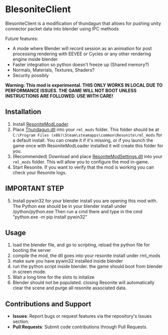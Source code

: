 # BlesoniteClient

BlesoniteClient is a modification of thundagun that allows for pushing unity connector packet data into blender using IPC methods

Future features:
* A mode where Blender will record session as an animation for post processing rendering with EEVEE or Cycles or any other rendering engine inside blender
* Faster integration so python doesn't freeze up (Shared memory?)
* Normals, Materials, Textures, Shaders?
* Security possibly

**Warning: This mod is experimental. THIS ONLY WORKS IN LOCAL DUE TO PERFORMANCE ISSUES. THE GAME WILL NOT BOOT UNLESS INSTRUCTIONS ARE FOLLOWED. USE WITH CARE!**

## Installation

1. Install [ResoniteModLoader](https://github.com/resonite-modding-group/ResoniteModLoader).
2. Place [Thundagun.dll](https://github.com/989onan/BlesoniteClient/releases/latest/download/BlesoniteClient.dll) into your `rml_mods` folder. This folder should be at `C:\Program Files (x86)\Steam\steamapps\common\Resonite\rml_mods` for a default install. You can create it if it's missing, or if you launch the game once with ResoniteModLoader installed it will create this folder for you.
3. (Recommended) Download and place [ResoniteModSettings.dll](https://github.com/badhaloninja/ResoniteModSettings/releases/latest/download/ResoniteModSettings.dll) into your `rml_mods` folder. This will allow you to configure the mod in-game.
4. Start Resonite. If you want to verify that the mod is working you can check your Resonite logs.

## IMPORTANT STEP
5. Install pywin32 for your blender install you are opening this mod with. The Python exe should be in your blender install under <VERSION>/python/python.exe Then run a cmd there and type in the cmd "python.exe -m pip install pywin32"

## Usage
1. load the blender file, and go to scripting, reload the python file for booting the server
2. compile the mod, the dll goes into your resonite install under rml_mods
3. make sure you have pywin32 installed inside blender
3. run the python script inside blender. the game should boot from blender in screen mode.
4. Wait a long time for the slots to initalize
5. Blender should not be populated. closing Resonite will automatically clear the scene and purge all resonite associated data.


## Contributions and Support

- **Issues**: Report bugs or request features via the repository's Issues section.
- **Pull Requests**: Submit code contributions through Pull Requests.

